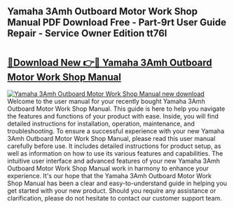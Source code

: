 ## Yamaha 3Amh Outboard Motor Work Shop Manual PDF Download Free - Part-9rt User Guide Repair - Service Owner Edition tt76l

# <h2><a href="http://bc8473.oget.top/?id=Yamaha+3Amh+Outboard+Motor+Work+Shop+Manual">🔗Download New 👉🔴 Yamaha 3Amh Outboard Motor Work Shop Manual</a></h2>

[![Yamaha 3Amh Outboard Motor Work Shop Manual new download](https://i.imgur.com/5g1atiW.png)](http://bc8473.oget.top/?id=Yamaha+3Amh+Outboard+Motor+Work+Shop+Manual)
Welcome to the user manual for your recently bought Yamaha 3Amh Outboard Motor Work Shop Manual. This guide is here to help you navigate the features and functions of your product with ease. Inside, you will find detailed instructions for installation, operation, maintenance, and troubleshooting. To ensure a successful experience with your new Yamaha 3Amh Outboard Motor Work Shop Manual, please read this user manual carefully before use. It includes detailed instructions for product setup, as well as information on how to use its various features and capabilities. The intuitive user interface and advanced features of your new Yamaha 3Amh Outboard Motor Work Shop Manual work in harmony to enhance your experience. It's our hope that the Yamaha 3Amh Outboard Motor Work Shop Manual has been a clear and easy-to-understand guide in helping you get started with your new product. Should you require any assistance or clarification, please do not hesitate to contact our customer support team.
